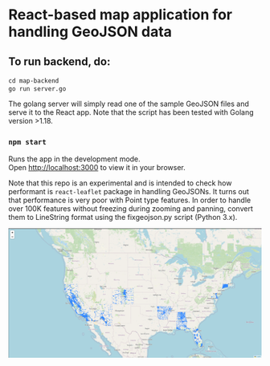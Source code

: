 # React-based map application for handling GeoJSON data

## To run backend, do:

```
cd map-backend
go run server.go
```

The golang server will simply read one of the sample GeoJSON files and serve it to the React app. Note that the script has been tested with Golang version >1.18.

### `npm start`

Runs the app in the development mode.\
Open [http://localhost:3000](http://localhost:3000) to view it in your browser.

Note that this repo is an experimental and is intended to check how performant is `react-leaflet` package in handling GeoJSONs. It turns out that performance is very poor with Point type features. In order to handle over 100K features without freezing during zooming and panning, convert them to LineString format using the fixgeojson.py script (Python 3.x).

![alt text](https://raw.githubusercontent.com/gleb-skobinsky/reactmap/master/showcase.png)
